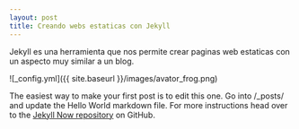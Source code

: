 ```yaml
---
layout: post
title: Creando webs estaticas con Jekyll
---
```


Jekyll es una herramienta que nos permite crear paginas web estaticas con un aspecto muy similar a un blog.

![_config.yml]({{ site.baseurl }}/images/avator_frog.png)

The easiest way to make your first post is to edit this one. Go into /_posts/ and update the Hello World markdown file. For more instructions head over to the [Jekyll Now repository](https://github.com/barryclark/jekyll-now) on GitHub.
